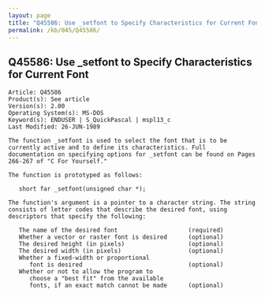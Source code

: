 ```yaml
---
layout: page
title: "Q45586: Use _setfont to Specify Characteristics for Current Font"
permalink: /kb/045/Q45586/
---
```


## Q45586: Use _setfont to Specify Characteristics for Current Font

	Article: Q45586
	Product(s): See article
	Version(s): 2.00
	Operating System(s): MS-DOS
	Keyword(s): ENDUSER | S_QuickPascal | mspl13_c
	Last Modified: 26-JUN-1989
	
	The function _setfont is used to select the font that is to be
	currently active and to define its characteristics. Full
	documentation on specifying options for _setfont can be found on Pages
	266-267 of "C For Yourself."
	
	The function is prototyped as follows:
	
	   short far _setfont(unsigned char *);
	
	The function's argument is a pointer to a character string. The string
	consists of letter codes that describe the desired font, using
	descriptors that specify the following:
	
	   The name of the desired font                    (required)
	   Whether a vector or raster font is desired      (optional)
	   The desired height (in pixels)                  (optional)
	   The desired width (in pixels)                   (optional)
	   Whether a fixed-width or proportional
	      font is desired                              (optional)
	   Whether or not to allow the program to
	      choose a "best fit" from the available
	      fonts, if an exact match cannot be made      (optional)
